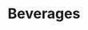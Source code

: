---
title: Beverages
longTitle: 'Beverages'
tags:
- gccommon
french:
- "[[Boisson]]"
narrowerTerm:
- "[[Alcoholic beverages]]"
- "[[Coffee]]"
- "[[Tea]]"
relatedTerm:
- "[[Beverage industry]]"
usedFor:
- "[[Drinks]]"
---